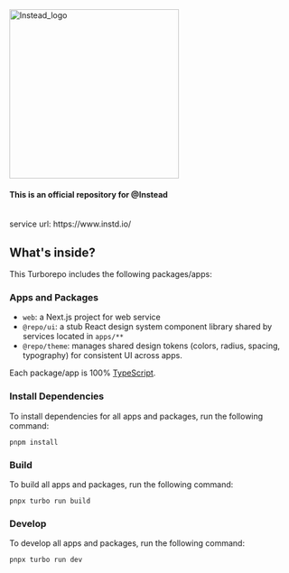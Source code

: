 <img width="300" alt="Instead_logo" src="https://github.com/user-attachments/assets/a7f45c69-47dd-4c48-92ee-e0a7ffb3d756">

#### This is an official repository for @Instead

<span heigth=50px style="margin-top:120px;"></div>

<br>
service url: https://www.instd.io/


## What's inside?

This Turborepo includes the following packages/apps:

### Apps and Packages

- `web`: a Next.js project for web service
- `@repo/ui`: a stub React design system component library shared by services located in `apps/**`
- `@repo/theme`: manages shared design tokens (colors, radius, spacing, typography) for consistent UI across apps.

Each package/app is 100% [TypeScript](https://www.typescriptlang.org/).

### Install Dependencies

To install dependencies for all apps and packages, run the following command:

```
pnpm install
```

### Build

To build all apps and packages, run the following command:

```
pnpx turbo run build
```

### Develop

To develop all apps and packages, run the following command:

```
pnpx turbo run dev
```

